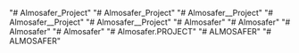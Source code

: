 "# Almosafer_Project" 
"# Almosafer_Project" 
"# Almosafer__Project" 
"# Almosafer__Project" 
"# Almosafer__Project" 
"# Almosafer" 
"# Almosafer" 
"# Almosafer" 
"# Almosafer" 
"# Almosafer.PROJECT" 
"# ALMOSAFER" 
"# ALMOSAFER" 
